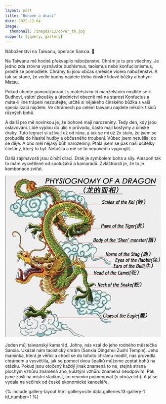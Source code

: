 ```yaml
---
layout: post
title: "Bohové a draci"
date: 2022-12-04
image:
  thumbnail: /images/13/cover_th.jpg
support: [jquery, gallery]
---
```


Náboženství na Taiwanu, operace Sanxia. 🐉

Na Taiwanu mě hodně překvapilo náboženství. Chrám je tu pro všechny. Je jedno zda zrovna vyznáváte budhismus, taoismus nebo konfucionismus, prostě se pomodlete. Chrámy tu jsou občas směsice vícero náboženství. A tak se stane, že vedle budhy najdete třeba čínské lidové bůžky a bohyni Matsu.

Pokud chcete pomoct/poradit s mateřstvím či manželstvím modlíte se k Budhovi, státní zkoušky a úřednictví obecně má na starost Konfucius a máte-li jiné trápení nezoufejte, určitě si nějakého čínského bůžka s vaší specializací najdete. Ve chrámech po celém taiwanu najdete několik tisíců různých bohů.  

A další pro mě novinkou je, že bohové mají narozeniny. Tedy den, kdy jsou oslavováni. Lidé vyjdou do ulic v průvodu, často mají kostýmy a čínské draky. Tuto legraci si užívají už od rána, a tak se mi už 2x stalo, že jsem se probudila do hlasité hudby a občasného troubení. Vůbec jsem netušila, co se děje. A ono měl nějaký bůh narozeniny. Ptala jsem se pak naší učitelky čínštiny, který to byl. Netušila a mě se to nepovedlo vygooglit.

Další zajímavostí jsou čínští draci. Drak je symbolem boha a síly. Alespoň tak to mám vysvětlené od spolužáků a kamarádů. Zvláštností je, že to je kombonace zvířat. 

<img src="/images/13/dragon_physio.jpg" alt="Dragon physiology">

Jeden můj taiwanský kamarád, Johny, nás vzal do jeho rodného městečka Sanxia. Ukázal nám taoistický chrám (Sanxia Qingshui Zushi Temple). Jeho maminka, která je věřící a chodí se do tohoto chrámu modlit, nás provedla chrámem a vysvětlila, jak se pomocí dvou špalků můžeme zeptat bohů na otázku. Pokud jsou otočený každý jinak znamená to ne, stejná strana plochým vzhůru znamená ano, kulatým vzhůru znamená neodpovím. Pak jsme zašli na místní sladkost, co neumím pojmenovat (v obrázcích). A já se vydala na večírek od české ekonomické kanceláře.
 
{% include gallery-layout.html gallery=site.data.galleries.13-gallery-1    id_number=1 %}

